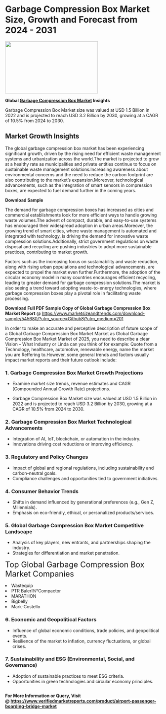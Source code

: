 <H1>Garbage Compression Box Market Size, Growth and Forecast from 2024 - 2031</H1><img class="aligncenter size-medium wp-image-584254" src="https://thirdeyenews.in/wp-content/uploads/2024/09/Global-Market-Research-300x168.jpeg" alt="" width="300" height="168" /><p><strong>Global&nbsp;<a href="https://www.marketsizeandtrends.com/download-sample/545680/?utm_source=Github8j?utm_medium=201">Garbage Compression Box Market</a> Insights</strong></p><p>Garbage Compression Box Market size was valued at USD 1.5 Billion in 2022 and is projected to reach USD 3.2 Billion by 2030, growing at a CAGR of 10.5% from 2024 to 2030.</p><p><h2>Market Growth Insights</h2> <p>The global garbage compression box market has been experiencing significant growth, driven by the rising need for efficient waste management systems and urbanization across the world.The market is projected to grow at a healthy rate as municipalities and private entities continue to focus on sustainable waste management solutions.Increasing awareness about environmental concerns and the need to reduce the carbon footprint are also contributing to the market’s expansion.Moreover, technological advancements, such as the integration of smart sensors in compression boxes, are expected to fuel demand further in the coming years.</p> <p><strong>Download Sample</strong></p> <p>The demand for garbage compression boxes has increased as cities and commercial establishments look for more efficient ways to handle growing waste volumes.The advent of compact, durable, and easy-to-use systems has encouraged their widespread adoption in urban areas.Moreover, the growing trend of smart cities, where waste management is automated and integrated with technology, is driving the demand for innovative waste compression solutions.Additionally, strict government regulations on waste disposal and recycling are pushing industries to adopt more sustainable practices, contributing to market growth.</p> <p>Factors such as the increasing focus on sustainability and waste reduction, along with rising urban populations and technological advancements, are expected to propel the market even further.Furthermore, the adoption of the circular economy model in many countries encourages efficient recycling, leading to greater demand for garbage compression solutions.The market is also seeing a trend toward adopting waste-to-energy technologies, where garbage compression boxes play a pivotal role in facilitating waste processing.</p> <p><span class=""><strong>Download Full PDF Sample Copy of Global Garbage Compression Box Market Report</strong> @ <a href="https://www.marketsizeandtrends.com/download-sample/545680/?utm_source=Github8j?utm_medium=201" target="_blank">https://www.marketsizeandtrends.com/download-sample/545680/?utm_source=Github8j?utm_medium=201</a></span></p><p>In order to make an accurate and perceptive description of future scope of a Global&nbsp;Garbage Compression Box Market Market as Global&nbsp;Garbage Compression Box Market Market of 2025, you need to describe a clear Vision &ndash; What Industry or Linda can you think of for example: Quote from a Technology, healthcare, automotive, renewable energy, name the market you are Reffering to.However, some general trends and factors usually impact market reports and their future outlook include:</p><h3>1.&nbsp;<strong>Garbage Compression Box Market Growth Projections</strong></h3><ul><li>Examine market size trends, revenue estimates and CAGR (Compounded Annual Growth Rate) projections.</li><li><p>Garbage Compression Box Market size was valued at USD 1.5 Billion in 2022 and is projected to reach USD 3.2 Billion by 2030, growing at a CAGR of 10.5% from 2024 to 2030.</p></li></ul><h3>2.&nbsp;<strong>Garbage Compression Box Market Technological Advancements</strong></h3><ul><li>Integration of AI, IoT, blockchain, or automation in the industry.</li><li>Innovations driving cost reductions or improving efficiency.</li></ul><h3>3.&nbsp;<strong>Regulatory and Policy Changes</strong></h3><ul><li>Impact of global and regional regulations, including sustainability and carbon-neutral goals.</li><li>Compliance challenges and opportunities tied to government initiatives.</li></ul><h3>4.&nbsp;<strong>Consumer Behavior Trends</strong></h3><ul><li>Shifts in demand influenced by generational preferences (e.g., Gen Z, Millennials).</li><li>Emphasis on eco-friendly, ethical, or personalized products/services.</li></ul><h3>5.&nbsp;<strong>Global Garbage Compression Box Market Competitive Landscape</strong></h3><ul><li>Analysis of key players, new entrants, and partnerships shaping the industry.</li><li>Strategies for differentiation and market penetration.</li></ul><p data-pm-slice="1 1 []"><span style="color: inherit; font-family: inherit; font-size: 25px;">Top Global Garbage Compression Box Market Companies</span></p><div class="" data-test-id=""><p><li>Wastequip</li><li> PTR Balerï¼†Compactor</li><li> MARATHON</li><li> Bigbelly</li><li> Mark-Costello</li></p></div><h3>6.&nbsp;<strong>Economic and Geopolitical Factors</strong></h3><ul><li>Influence of global economic conditions, trade policies, and geopolitical events.</li><li>Resilience of the market to inflation, currency fluctuations, or global crises.</li></ul><h3>7.&nbsp;<strong>Sustainability and ESG (Environmental, Social, and Governance)</strong></h3><ul><li>Adoption of sustainable practices to meet ESG criteria.</li><li>Opportunities in green technologies and circular economy principles.</li></ul><h2><strong style="font-size: 14px;">For More Information or Query, Visit @&nbsp;</strong><a style="background-color: #ffffff; font-size: 14px;" href="https://www.marketsizeandtrends.com/report/garbage-compression-box-market/" target="_blank">https://www.verifiedmarketreports.com/product/airport-passenger-boarding-bridge-market</a></h2>